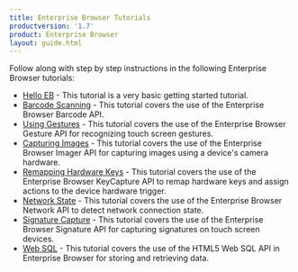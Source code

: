 ```yaml
---
title: Enterprise Browser Tutorials
productversion: '1.7'
product: Enterprise Browser
layout: guide.html
---
```


Follow along with step by step instructions in the following Enterprise Browser tutorials:

* [Hello EB](../../tutorial/helloeb) - This tutorial is a very basic getting started tutorial.
* [Barcode Scanning](../../guide/tutorial/barcode) - This tutorial covers the use of the Enterprise Browser Barcode API.
* [Using Gestures](../../guide/tutorial/gesture) - This tutorial covers the use of the Enterprise Browser Gesture API for recognizing touch screen gestures.
* [Capturing Images](../../guide/tutorial/imager) - This tutorial covers the use of the Enterprise Browser Imager API for capturing images using a device's camera hardware.
* [Remapping Hardware Keys](../../guide/tutorial/keycapture) - This tutorial covers the use of the Enterprise Browser KeyCapture API to remap hardware keys and assign actions to the device hardware trigger.
* [Network State](../../guide/tutorial/network) - This tutorial covers the use of the Enterprise Browser Network API to detect network connection state.
* [Signature Capture](../../guide/tutorial/signature) - This tutorial covers the use of the Enterprise Browser Signature API for capturing signatures on touch screen devices.
* [Web SQL](../../guide/tutorial/websql) - This tutorial covers the use of the HTML5 Web SQL API in Enterprise Browser for storing and retrieving data.


